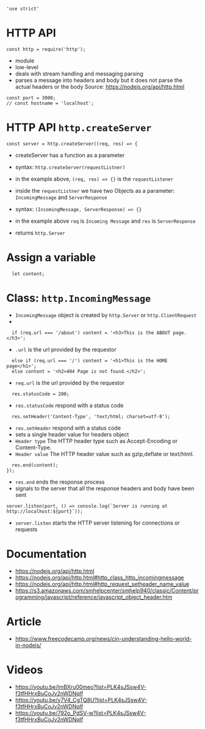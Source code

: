 ```
'use strict'
```


# HTTP API
```
const http = require('http');
```
- module
- low-level
- deals with stream handling and messaging parsing
- parses a message into headers and body but it does not parse the actual headers or the body
Source: https://nodejs.org/api/http.html

```
const port = 3000;
// const hostname = 'localhost';
```
# HTTP API `http.createServer`
```
const server = http.createServer((req, res) => {
```
- createServer has a function as a parameter
- syntax: `http.createServer(requestListner)`
- in the example above, `(req, res) => {}` is the `requestListener`

- inside the `requestListner` we have two Objects as a parameter: `IncomingMessage` and `ServerResponse`
- syntax: `(IncomingMessage, ServerResponse) => {}`
- in the example above `req` is `Incoming Message` and `res` is `ServerResponse`

- returns `http.Server`

# Assign a variable
```
  let content;
```
# Class: `http.IncomingMessage`
- `IncomingMessage` object is created by `http.Server` or `http.ClientRequest`
-

```
  if (req.url === '/about') content = '<h3>This is the ABOUT page.</h3>';
```
- `.url` is the url provided by the requestor
```
  else if (req.url === '/') content = '<h1>This is the HOME page</h1>';
  else content = '<h2>404 Page is not found.</h2>';
```
- `req.url` is the url provided by the requestor
```
  res.statusCode = 200;
```
- `res.statusCode` respond with a status code
```
  res.setHeader('Content-Type', 'text/html; charset=utf-8');
```
- `res.setHeader` respond with a status code
- sets a single header value for headers object
- `Header type`	The HTTP header type such as Accept-Encoding or Content-Type.
- `Header value`	The HTTP header value such as gzip,deflate or text/html.
```
  res.end(content);
});
```
- `res.end` ends the response process
- signals to the server that all the response headers and body have been sent
```
server.listen(port, () => console.log(`Server is running at http://localhost:${port}`));
```
- `server.listen` starts the HTTP server listening for connections or requests

# Documentation
- https://nodejs.org/api/http.html
- https://nodejs.org/api/http.html#http_class_http_incomingmessage
- https://nodejs.org/api/http.html#http_request_setheader_name_value
- https://s3.amazonaws.com/smhelpcenter/smhelp940/classic/Content/programming/javascript/reference/javascript_object_header.htm

# Article
- https://www.freecodecamp.org/news/cjn-understanding-hello-world-in-nodejs/

# Videos
- https://youtu.be/lmBXru00meo?list=PLK4sJSsw4V-f3tfHHrxBuCoJv2nWDNqIf
- https://youtu.be/y7V4_CgTQ8U?list=PLK4sJSsw4V-f3tfHHrxBuCoJv2nWDNqIf
- https://youtu.be/792o_PdSV-w?list=PLK4sJSsw4V-f3tfHHrxBuCoJv2nWDNqIf
